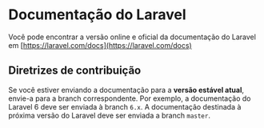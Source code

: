 # Documentação do Laravel

Você pode encontrar a versão online e oficial da documentação do Laravel em [https://laravel.com/docs](https://laravel.com/docs)

## Diretrizes de contribuição

Se você estiver enviando a documentação para a **versão estável atual**, envie-a para a branch correspondente. Por exemplo, a documentação do Laravel 6 deve ser enviada à branch `6.x`. A documentação destinada à próxima versão do Laravel deve ser enviada a branch `master`.
